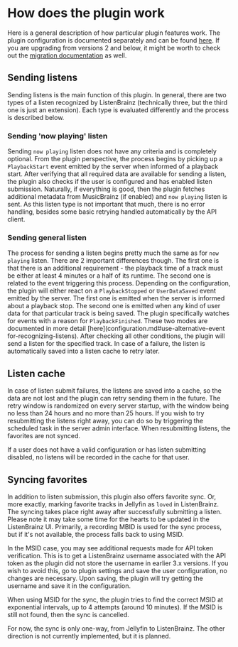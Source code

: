 # How does the plugin work

Here is a general description of how particular plugin features work. The plugin configuration is documented separately
and can be found [here](configuration.md). If you are upgrading from versions 2 and below, it might be worth to check
out the [migration documentation](migration.md) as well.

## Sending listens

Sending listens is the main function of this plugin. In general, there are two types of a listen recognized by
ListenBrainz (technically three, but the third one is just an extension). Each type is evaluated differently and the
process is described below.

### Sending 'now playing' listen

Sending `now playing` listen does not have any criteria and is completely optional. From the plugin perspective, the
process begins by picking up a `PlaybackStart` event emitted by the server when informed of a playback start. After
verifying that all required data are available for sending a listen, the plugin also checks if the user is configured
and has enabled listen submission. Naturally, if everything is good, then the plugin fetches additional metadata from
MusicBrainz (if enabled) and `now playing` listen is sent. As this listen type is not important that much, there is no
error handling, besides some basic retrying handled automatically by the API client.

### Sending general listen

The process for sending a listen begins pretty much the same as for `now playing` listen. There are 2 important
differences though. The first one is that there is an additional requirement - the playback time of a track must be
either at least 4 minutes or a half of its runtime. The second one is related to the event triggering this process.
Depending on the configuration, the plugin will either react on a `PlaybackStopped` or `UserDataSaved` event emitted by
the server. The first one is emitted when the server is informed about a playback stop. The second one is emitted when
any kind of user data for that particular track is being saved. The plugin specifically watches for events with a reason
for `PlaybackFinished`. These two modes are documented in more
detail [here](configuration.md#use-alternative-event for-recognizing-listens). After checking all other conditions, the
plugin will send a listen for the specified track. In case of a failure, the listen is automatically saved into a listen
cache to retry later.

## Listen cache

In case of listen submit failures, the listens are saved into a cache, so the data are not lost and the plugin can retry
sending them in the future. The retry window is randomized on every server startup, with the window being no less than
24 hours and no more than 25 hours. If you wish to try resubmitting the listens right away, you can do so by triggering
the scheduled task in the server admin interface. When resubmitting listens, the favorites are not synced.

If a user does not have a valid configuration or has listen submitting disabled, no listens will be recorded in the
cache for that user.

## Syncing favorites

In addition to listen submission, this plugin also offers favorite sync. Or, more exactly, marking favorite tracks in
Jellyfin as `loved` in ListenBrainz. The syncing takes place right away after successfully submitting a listen. Please
note it may take some time for the hearts to be updated in the ListenBrainz UI. Primarily, a recording MBID is used for
the sync process, but if it's not available, the process falls back to using MSID.

In the MSID case, you may see additional requests made for API token verification. This is to get a ListenBrainz
username associated with the API token as the plugin did not store the username in earlier 3.x versions. If you wish to
avoid this, go to plugin settings and save the user configuration, no changes are necessary. Upon saving, the plugin
will try getting the username and save it in the configuration.

When using MSID for the sync, the plugin tries to find the correct MSID at exponential intervals, up to 4 attempts
(around 10 minutes). If the MSID is still not found, then the sync is cancelled.

For now, the sync is only one-way, from Jellyfin to ListenBrainz. The other direction is not currently implemented, but
it is planned.
